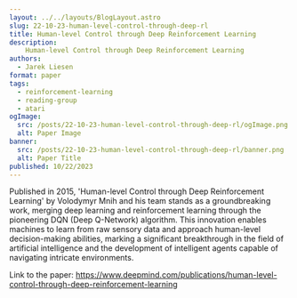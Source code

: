 ```yaml
---
layout: ../../layouts/BlogLayout.astro
slug: 22-10-23-human-level-control-through-deep-rl
title: Human-level Control through Deep Reinforcement Learning
description: 
    Human-level Control through Deep Reinforcement Learning
authors:
  - Jarek Liesen
format: paper
tags:
  - reinforcement-learning
  - reading-group
  - atari
ogImage: 
  src: /posts/22-10-23-human-level-control-through-deep-rl/ogImage.png
  alt: Paper Image
banner: 
  src: /posts/22-10-23-human-level-control-through-deep-rl/banner.png
  alt: Paper Title
published: 10/22/2023
---
```

Published in 2015, 'Human-level Control through Deep Reinforcement Learning' by Volodymyr Mnih and his team stands as a groundbreaking work, merging deep learning and reinforcement learning through the pioneering DQN (Deep Q-Network) algorithm. This innovation enables machines to learn from raw sensory data and approach human-level decision-making abilities, marking a significant breakthrough in the field of artificial intelligence and the development of intelligent agents capable of navigating intricate environments.

Link to the paper: https://www.deepmind.com/publications/human-level-control-through-deep-reinforcement-learning
